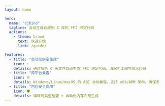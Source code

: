 ```yaml
---
layout: home

hero:
  name: "cjbind"
  tagline: 自动生成仓颉到 C 库的 FFI 绑定代码
  actions:
    - theme: brand
      text: 快速开始
      link: /guide/

features:
  - title: "自动化绑定生成"
    icon: ⚡
    details: 通过解析 C 头文件自动生成 FFI 绑定代码，消除手工编写胶水代码
  - title: "跨平台兼容"
    icon: 🌐
    details: Windows/Linux/macOS 的 ABI 自动兼容，支持 x64/ARM 架构，确保多平台适配
  - title: "内存安全保障"
    icon: 🛡️
    details: 编译时类型检查 + 自动化内存布局生成
---
```


